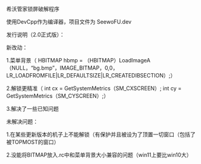 希沃管家锁屏破解程序

使用DevCpp作为编译器，项目文件为 SeewoFU.dev

发行说明（2.0正式版）：

新改动：

1.菜单背景（ HBITMAP hbmp = （HBITMAP）LoadImageA（NULL，“bg.bmp”，IMAGE_BITMAP，0,0，LR_LOADFROMFILE|LR_DEFAULTSIZE|LR_CREATEDIBSECTION）;）

2.解锁更精准（ int cx = GetSystemMetrics（SM_CXSCREEN）;
int cy = GetSystemMetrics（SM_CYSCREEN）;）

3.解决了一些已知问题

未解决问题：

1.在某些更新版本的机子上不能解锁（有保护并且被设为了顶置一切窗口（包括了被TOPMOST的窗口）

2.没能将BITMAP放入.rc中和菜单背景大小兼容的问题（win11上要比win10大）

